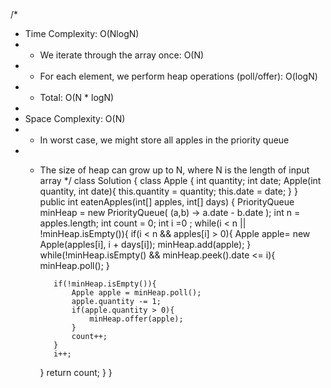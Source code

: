 /*
 * Time Complexity: O(NlogN)
 * - We iterate through the array once: O(N)
 * - For each element, we perform heap operations (poll/offer): O(logN)
 * - Total: O(N * logN)
 *
 * Space Complexity: O(N)
 * - In worst case, we might store all apples in the priority queue
 * - The size of heap can grow up to N, where N is the length of input array
 */
class Solution {
    class Apple { 
        int quantity; 
        int date; 
        Apple(int quantity, int date){
            this.quantity = quantity; 
            this.date = date;
        }
    }
    public int eatenApples(int[] apples, int[] days) {
        PriorityQueue<Apple> minHeap = new PriorityQueue<Apple>(
            (a,b) -> a.date - b.date
        );
        int n = apples.length;
        int count = 0;
        int i =0 ;
        while(i < n || !minHeap.isEmpty()){
            if(i < n && apples[i] > 0){
                Apple apple= new Apple(apples[i], i + days[i]);
                minHeap.add(apple);
            }
            while(!minHeap.isEmpty() && minHeap.peek().date <= i){
                minHeap.poll();
            }
            
            if(!minHeap.isEmpty()){
                Apple apple = minHeap.poll();
                apple.quantity -= 1;
                if(apple.quantity > 0){
                    minHeap.offer(apple);
                }
                count++;
            }
            i++;
        }
        return count;
    }
}
